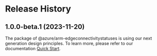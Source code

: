 # Release History
    
## 1.0.0-beta.1 (2023-11-20)

The package of @azure/arm-edgeconnectivitystatuses is using our next generation design principles. To learn more, please refer to our documentation [Quick Start](https://aka.ms/js-track2-quickstart).
